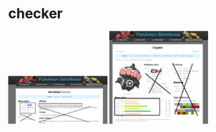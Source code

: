 # checker

<div style="display: table-cell; vertical-align: middle">
<img src="https://github.com/petrovviacheslav/myitmo/blob/main/materials/pokemons/pok_att.png" width=40% vertical-align: middle;>
<img src="https://github.com/petrovviacheslav/myitmo/blob/main/materials/pokemons/pok.png" width=40% vertical-align: middle;>
</div>
